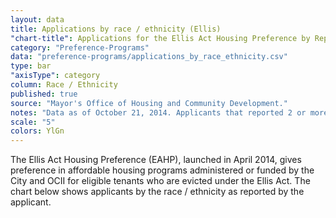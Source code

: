 ```yaml
---
layout: data
title: Applications by race / ethnicity (Ellis)
"chart-title": Applications for the Ellis Act Housing Preference by Reported Race / Ethnicity
category: "Preference-Programs"
data: "preference-programs/applications_by_race_ethnicity.csv"
type: bar
"axisType": category
column: Race / Ethnicity
published: true
source: "Mayor's Office of Housing and Community Development."
notes: "Data as of October 21, 2014. Applicants that reported 2 or more race/ethnicitiies were classified as multi race/ethnicity."
scale: "5"
colors: YlGn
---
```


The Ellis Act Housing Preference (EAHP), launched in April 2014, gives preference in affordable housing programs administered or funded by the City and OCII for eligible tenants who are evicted under the Ellis Act. The chart below shows applicants by the race / ethnicity as reported by the applicant.